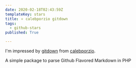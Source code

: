 ```yaml
---
date: 2020-02-18T02:43:59Z
templateKey: stars
title: ⭐ calebporzio gitdown
tags:
  - github-stars
published: True

---
```


I'm impressed by [gitdown](https://github.com/calebporzio/gitdown) from [calebporzio](https://github.com/calebporzio).

A simple package to parse Github Flavored Markdown in PHP
